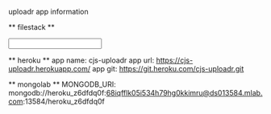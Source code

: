 uploadr app information

** filestack **
<script type="text/javascript" src="//api.filestackapi.com/filestack.js"></script>
<input type="filepicker" data-fp-apikey="A5Ty0VK2QjSbaN1SF5mtIz" onchange="alert(event.fpfile.url)">

** heroku **
app name:   cjs-uploadr
app url:    https://cjs-uploadr.herokuapp.com/
app git:    https://git.heroku.com/cjs-uploadr.git

** mongolab **
MONGODB_URI: mongodb://heroku_z6dfdq0f:68iqfflk05i534h79hg0kkimru@ds013584.mlab.com:13584/heroku_z6dfdq0f
